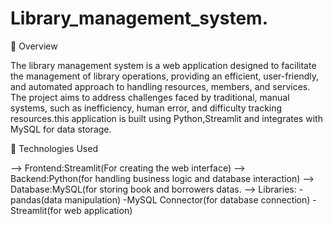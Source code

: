 # Library_management_system.

🔗 Overview

The library management system is a web application designed to facilitate the management of library operations, providing an efficient, user-friendly, and automated approach to handling resources, members, and services. The project aims to address challenges faced by traditional, manual systems, such as inefficiency, human error, and difficulty tracking resources.this application is built using Python,Streamlit and integrates with MySQL for data storage.

🔗 Technologies Used

--> Frontend:Streamlit(For creating the web interface) 
--> Backend:Python(for handling business logic and database interaction) 
--> Database:MySQL(for storing book and borrowers datas. 
--> Libraries: -pandas(data manipulation) -MySQL Connector(for database connection) -Streamlit(for web application)
